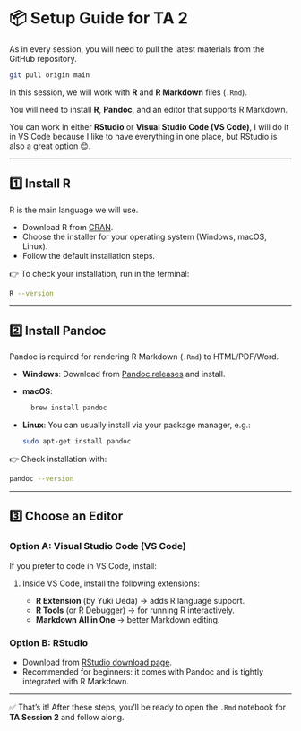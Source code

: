 # 📦 Setup Guide for TA 2

As in every session, you will need to pull the latest materials from the GitHub repository.

```bash
git pull origin main
```

In this session, we will work with **R** and **R Markdown** files (`.Rmd`).

You will need to install **R**, **Pandoc**, and an editor that supports R Markdown.

You can work in either **RStudio** or **Visual Studio Code (VS Code)**, I will do it in VS Code because I like to have everything in one place, but RStudio is also a great option 😊.



---

## 1️⃣ Install R

R is the main language we will use.

* Download R from [CRAN](https://cran.r-project.org/).
* Choose the installer for your operating system (Windows, macOS, Linux).
* Follow the default installation steps.

👉 To check your installation, run in the terminal:

```bash
R --version
```

---

## 2️⃣ Install Pandoc

Pandoc is required for rendering R Markdown (`.Rmd`) to HTML/PDF/Word.

* **Windows**: Download from [Pandoc releases](https://pandoc.org/installing.html) and install.
* **macOS**: 
    ```bash
      brew install pandoc
    ```
* **Linux**: You can usually install via your package manager, e.g.:

  ```bash
  sudo apt-get install pandoc
  ```

👉 Check installation with:

```bash
pandoc --version
```

---

## 3️⃣ Choose an Editor

### Option A: **Visual Studio Code (VS Code)**

If you prefer to code in VS Code, install:

1. Inside VS Code, install the following extensions:

   * **R Extension** (by Yuki Ueda) → adds R language support.
   * **R Tools** (or R Debugger) → for running R interactively.
   * **Markdown All in One** → better Markdown editing.


### Option B: **RStudio**

* Download from [RStudio download page](https://posit.co/download/rstudio-desktop/).
* Recommended for beginners: it comes with Pandoc and is tightly integrated with R Markdown.

---


✅ That’s it! After these steps, you’ll be ready to open the `.Rmd` notebook for **TA Session 2** and follow along.
